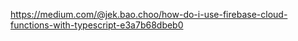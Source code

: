 https://medium.com/@jek.bao.choo/how-do-i-use-firebase-cloud-functions-with-typescript-e3a7b68dbeb0
